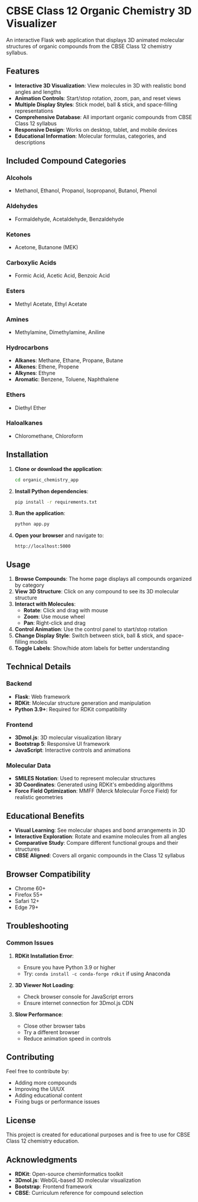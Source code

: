 # CBSE Class 12 Organic Chemistry 3D Visualizer

An interactive Flask web application that displays 3D animated molecular structures of organic compounds from the CBSE Class 12 chemistry syllabus.

## Features

- **Interactive 3D Visualization**: View molecules in 3D with realistic bond angles and lengths
- **Animation Controls**: Start/stop rotation, zoom, pan, and reset views
- **Multiple Display Styles**: Stick model, ball & stick, and space-filling representations
- **Comprehensive Database**: All important organic compounds from CBSE Class 12 syllabus
- **Responsive Design**: Works on desktop, tablet, and mobile devices
- **Educational Information**: Molecular formulas, categories, and descriptions

## Included Compound Categories

### Alcohols
- Methanol, Ethanol, Propanol, Isopropanol, Butanol, Phenol

### Aldehydes
- Formaldehyde, Acetaldehyde, Benzaldehyde

### Ketones
- Acetone, Butanone (MEK)

### Carboxylic Acids
- Formic Acid, Acetic Acid, Benzoic Acid

### Esters
- Methyl Acetate, Ethyl Acetate

### Amines
- Methylamine, Dimethylamine, Aniline

### Hydrocarbons
- **Alkanes**: Methane, Ethane, Propane, Butane
- **Alkenes**: Ethene, Propene
- **Alkynes**: Ethyne
- **Aromatic**: Benzene, Toluene, Naphthalene

### Ethers
- Diethyl Ether

### Haloalkanes
- Chloromethane, Chloroform

## Installation

1. **Clone or download the application**:
   ```bash
   cd organic_chemistry_app
   ```

2. **Install Python dependencies**:
   ```bash
   pip install -r requirements.txt
   ```

3. **Run the application**:
   ```bash
   python app.py
   ```

4. **Open your browser** and navigate to:
   ```
   http://localhost:5000
   ```

## Usage

1. **Browse Compounds**: The home page displays all compounds organized by category
2. **View 3D Structure**: Click on any compound to see its 3D molecular structure
3. **Interact with Molecules**: 
   - **Rotate**: Click and drag with mouse
   - **Zoom**: Use mouse wheel
   - **Pan**: Right-click and drag
4. **Control Animation**: Use the control panel to start/stop rotation
5. **Change Display Style**: Switch between stick, ball & stick, and space-filling models
6. **Toggle Labels**: Show/hide atom labels for better understanding

## Technical Details

### Backend
- **Flask**: Web framework
- **RDKit**: Molecular structure generation and manipulation
- **Python 3.9+**: Required for RDKit compatibility

### Frontend
- **3Dmol.js**: 3D molecular visualization library
- **Bootstrap 5**: Responsive UI framework
- **JavaScript**: Interactive controls and animations

### Molecular Data
- **SMILES Notation**: Used to represent molecular structures
- **3D Coordinates**: Generated using RDKit's embedding algorithms
- **Force Field Optimization**: MMFF (Merck Molecular Force Field) for realistic geometries

## Educational Benefits

- **Visual Learning**: See molecular shapes and bond arrangements in 3D
- **Interactive Exploration**: Rotate and examine molecules from all angles
- **Comparative Study**: Compare different functional groups and their structures
- **CBSE Aligned**: Covers all organic compounds in the Class 12 syllabus

## Browser Compatibility

- Chrome 60+
- Firefox 55+
- Safari 12+
- Edge 79+

## Troubleshooting

### Common Issues

1. **RDKit Installation Error**:
   - Ensure you have Python 3.9 or higher
   - Try: `conda install -c conda-forge rdkit` if using Anaconda

2. **3D Viewer Not Loading**:
   - Check browser console for JavaScript errors
   - Ensure internet connection for 3Dmol.js CDN

3. **Slow Performance**:
   - Close other browser tabs
   - Try a different browser
   - Reduce animation speed in controls

## Contributing

Feel free to contribute by:
- Adding more compounds
- Improving the UI/UX
- Adding educational content
- Fixing bugs or performance issues

## License

This project is created for educational purposes and is free to use for CBSE Class 12 chemistry education.

## Acknowledgments

- **RDKit**: Open-source cheminformatics toolkit
- **3Dmol.js**: WebGL-based 3D molecular visualization
- **Bootstrap**: Frontend framework
- **CBSE**: Curriculum reference for compound selection
